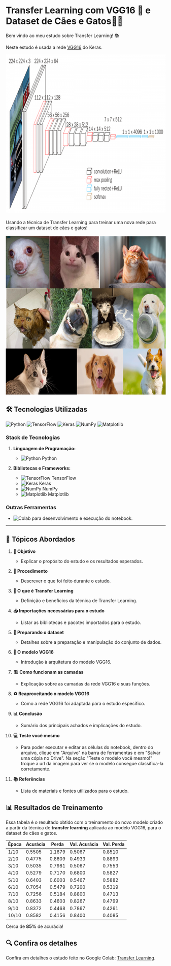 # Transfer Learning com VGG16 🧠 e Dataset de Cães e Gatos🐶🐱 

Bem vindo ao meu estudo sobre Transfer Learning! 📚

Neste estudo é usada a rede [VGG16](https://keras.io/api/applications/vgg/#vgg16-function) do Keras.
<div align="center">
  <img src="/imgs/estrutura_vgg16.png" alt="Arquitetura VGG16" height=500px width=650px/>
</div>
<br>
Usando a técnica de Transfer Learning para treinar uma nova rede para classificar um dataset de cães e gatos!
<br><br>
<div align="center">
  <img src="/imgs/dataset.png" alt="Dataset"  height=500px width=650px/>
</div>

## 🛠️ Tecnologias Utilizadas

![Python](https://img.shields.io/badge/-Python-333?style=flat&logo=python&logoColor=white)
![TensorFlow](https://img.shields.io/badge/-TensorFlow-FF6F00?style=flat&logo=tensorflow&logoColor=white)
![Keras](https://img.shields.io/badge/-Keras-D00000?style=flat&logo=keras&logoColor=white)
![NumPy](https://img.shields.io/badge/-NumPy-013243?style=flat&logo=numpy&logoColor=white)
![Matplotlib](https://img.shields.io/badge/-Matplotlib-11557C?style=flat&logo=matplotlib&logoColor=white)

### Stack de Tecnologias

1. **Linguagem de Programação:**
   - ![Python](https://img.shields.io/badge/-Python-333?style=flat&logo=python&logoColor=white) Python

2. **Bibliotecas e Frameworks:**
   - ![TensorFlow](https://img.shields.io/badge/-TensorFlow-FF6F00?style=flat&logo=tensorflow&logoColor=white) TensorFlow
   - ![Keras](https://img.shields.io/badge/-Keras-D00000?style=flat&logo=keras&logoColor=white) Keras
   - ![NumPy](https://img.shields.io/badge/-NumPy-013243?style=flat&logo=numpy&logoColor=white) NumPy
   - ![Matplotlib](https://img.shields.io/badge/-Matplotlib-11557C?style=flat&logo=matplotlib&logoColor=white) Matplotlib

### Outras Ferramentas

- ![Colab](https://img.shields.io/badge/-Google%20Colab-F9AB00?style=flat&logo=google-colab&logoColor=white) para desenvolvimento e execução do notebook.

---

## 📑 Tópicos Abordados

1. **🎯 Objetivo**
   - Explicar o propósito do estudo e os resultados esperados.

2. **📝 Procedimento**
   - Descrever o que foi feito durante o estudo.

3. **🔄 O que é Transfer Learning**
   - Definição e benefícios da técnica de Transfer Learning.

4. **📥 Importações necessárias para o estudo**
   - Listar as bibliotecas e pacotes importados para o estudo.

5. **📂 Preparando o dataset**
   - Detalhes sobre a preparação e manipulação do conjunto de dados.

6. **🧠 O modelo VGG16**
   - Introdução à arquitetura do modelo VGG16.

7. **🏗️ Como funcionam as camadas**
   - Explicação sobre as camadas da rede VGG16 e suas funções.

8. **♻️ Reaproveitando o modelo VGG16**
   - Como a rede VGG16 foi adaptada para o estudo específico.

9. **📊 Conclusão**
   - Sumário dos principais achados e implicações do estudo.

10. **💻 Teste você mesmo**
    - Para poder executar e editar as células do notebook, dentro do arquivo, clique em "Arquivo" na barra de ferramentas e em "Salvar uma cópia no Drive". Na seção "Teste o modelo você mesmo!" troque a url da imagem para ver se o modelo consegue classifica-la corretamente.

11. **📚 Referências**
    - Lista de materiais e fontes utilizados para o estudo.


## 📊 Resultados de Treinamento
Essa tabela é o resultado obtido com o treinamento do novo modelo criado a partir da técnica de **transfer learning** aplicada ao modelo VGG16, para o dataset de cães e gatos.

| Época | Acurácia | Perda   | Val. Acurácia | Val. Perda |
|-------|----------|---------|---------------|------------|
| 1/10  | 0.5505   | 1.1679  | 0.5067        | 0.8510     |
| 2/10  | 0.4775   | 0.8609  | 0.4933        | 0.8893     |
| 3/10  | 0.5035   | 0.7981  | 0.5067        | 0.7553     |
| 4/10  | 0.5279   | 0.7170  | 0.6800        | 0.5827     |
| 5/10  | 0.6403   | 0.6003  | 0.5467        | 0.5882     |
| 6/10  | 0.7054   | 0.5479  | 0.7200        | 0.5319     |
| 7/10  | 0.7256   | 0.5184  | 0.8800        | 0.4713     |
| 8/10  | 0.8633   | 0.4603  | 0.8267        | 0.4799     |
| 9/10  | 0.8372   | 0.4468  | 0.7867        | 0.4261     |
| 10/10 | 0.8582   | 0.4156  | 0.8400        | 0.4085     |

Cerca de **85%** de acurácia!

## 🔍 Confira os detalhes
Confira em detalhes o estudo feito no Google Colab: [Transfer Learning](https://colab.research.google.com/drive/1iAtTVHvMrdut0jFS-CVh09KbLHI5B9xY?usp=sharing).
